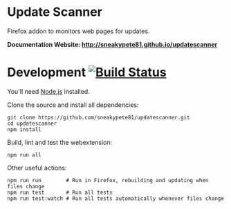 # Update Scanner

Firefox addon to monitors web pages for updates.

**Documentation Website: http://sneakypete81.github.io/updatescanner**

# Development [![Build Status](https://travis-ci.org/sneakypete81/updatescanner.svg?branch=master)](https://travis-ci.org/sneakypete81/updatescanner)

You'll need [Node.js](https://nodejs.org/) installed.

Clone the source and install all dependencies:

    git clone https://github.com/sneakypete81/updatescanner.git
    cd updatescanner
    npm install

Build, lint and test the webextension:

    npm run all

Other useful actions:

    npm run run        # Run in Firefox, rebuilding and updating when files change
    npm run test       # Run all tests
    npm run test:watch # Run all tests automatically whenever files change
